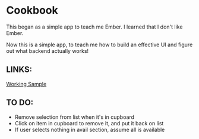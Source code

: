 Cookbook
=============

This began as a simple app to teach me Ember. I learned that I don't like Ember.

Now this is a simple app, to teach me how to build an effective UI and figure out what backend actually works!

LINKS:
-----

<a href="http://natehub.net/cookbook" target="_blank">Working Sample</a>



TO DO:
-----

- Remove selection from list when it's in cupboard
- Click on item in cupboard to remove it, and put it back on list
- If user selects nothing in avail section, assume all is available